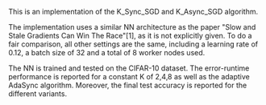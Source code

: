 This is an implementation of the K_Sync_SGD and K_Async_SGD algorithm.

The implementation uses a similar NN architecture as the paper "Slow and Stale Gradients Can Win The Race"[1], as it is not explicitly given.
To do a fair comparison, all other settings are the same, including a learning rate of 0.12, a batch size of 32 and a total of 8 worker nodes used.

The NN is trained and tested on the CIFAR-10 dataset.
The error-runtime performance is reported for a constant K of 2,4,8 as well as the adaptive AdaSync algorithm. 
Moreover, the final test accuracy is reported for the different variants.



